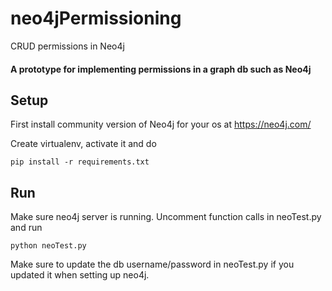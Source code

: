 # neo4jPermissioning
CRUD permissions in Neo4j

#### A prototype for implementing permissions in a graph db such as Neo4j

Setup
-------

First install community version of Neo4j for your os at https://neo4j.com/ 

Create virtualenv, activate it and do

	pip install -r requirements.txt
	
Run
-------

Make sure neo4j server is running. Uncomment function calls in neoTest.py and run

	python neoTest.py
	
Make sure to update the db username/password in neoTest.py if you updated it when setting up neo4j.
